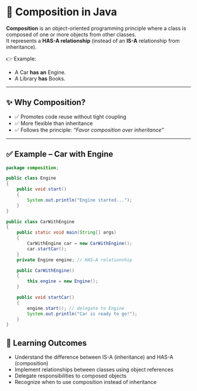 # 🚗 Composition in Java

**Composition** is an object-oriented programming principle where a class is composed of one or more objects from other classes.  
It represents a **HAS-A relationship** (instead of an **IS-A** relationship from inheritance).

👉 Example:
- A Car **has an** Engine.
- A Library **has** Books.

---

## ✨ Why Composition?

- ✅ Promotes code reuse without tight coupling
- ✅ More flexible than inheritance
- ✅ Follows the principle: *“Favor composition over inheritance”*

---

## ✅ Example – Car with Engine

```java
package composition;

public class Engine 
{
    public void start() 
    {
        System.out.println("Engine started...");
    }
}

public class CarWithEngine 
{
    public static void main(String[] args)
    {
        CarWithEngine car = new CarWithEngine();
        car.startCar();
    }
    private Engine engine; // HAS-A relationship

    public CarWithEngine() 
    {
        this.engine = new Engine();
    }

    public void startCar() 
    {
        engine.start(); // delegate to Engine
        System.out.println("Car is ready to go!");
    }
}
```

## 🎯 Learning Outcomes

- Understand the difference between IS-A (inheritance) and HAS-A (composition)
- Implement relationships between classes using object references
- Delegate responsibilities to composed objects
- Recognize when to use composition instead of inheritance
